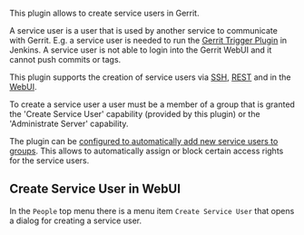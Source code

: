 This plugin allows to create service users in Gerrit.

A service user is a user that is used by another service to communicate
with Gerrit. E.g. a service user is needed to run the
[Gerrit Trigger Plugin](https://wiki.jenkins-ci.org/display/JENKINS/Gerrit+Trigger)
in Jenkins. A service user is not able to login into the Gerrit WebUI
and it cannot push commits or tags.

This plugin supports the creation of service users via [SSH](cmd-create.html),
[REST](rest-api-config.html) and in the [WebUI](#webui).

To create a service user a user must be a member of a group that is
granted the 'Create Service User' capability (provided by this plugin)
or the 'Administrate Server' capability.

The plugin can be [configured to automatically add new service users to
groups](config.html#group). This allows to automatically assign or
block certain access rights for the service users.

<a id="webui"></a>
Create Service User in WebUI
----------------------------
In the `People` top menu there is a menu item `Create Service User`
that opens a dialog for creating a service user.
